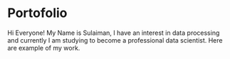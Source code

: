 # Portofolio
Hi Everyone! My Name is Sulaiman,  I have an interest in data processing and currently I am studying to become a professional data scientist. Here are example of my work.
